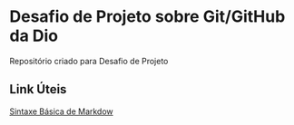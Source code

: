 # Desafio de Projeto sobre Git/GitHub da Dio
Repositório criado para Desafio de Projeto


## Link Úteis
[ Sintaxe Básica de Markdow](https://www.markdownguide.org/basic-syntax/)
